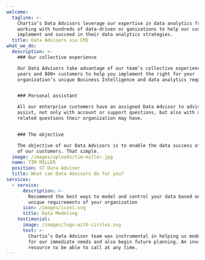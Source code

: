 ```yaml
---
welcome:
  tagline: >-
    Chartio’s Data Advisors leverage our expertise in data analytics from
    working with hundreds of data-driven or ganizations to help our customers
    implement and succeed in their data analytics strategies.
  title: Data Advisors via CMS
what_we_do:
  description: >-
    ### Our collective experience

    Our Data Advisors take advantage of our team’s collective experience of 10+
    years and 800+ customers to help you implement the right for your
    organization’s unique Business Intelligence and data analytics requirements.


    ### Personal assistant

    All our enterprise customers have an assigned Data Advisor to advise and
    assist, not only with account or support questions, but also with any data
    related questions their organization may have.


    ### The objective

    The objective of our Data Advisors is to enable the data success of each one
    of our customers. That simple.
  image: /images/uploads/tim-miller.jpg
  name: TIM MILLER
  position: ST Data Advisor
  title: What can Data Advisors do for you?
services:
  - service:
      description: >-
        Recommend the best ways to model and control your data based on the
        unique requirements of your organization
      icon: /images/icon1.svg
      title: Data Modeling
    testimonial:
      image: /images/logo-with-circles.svg
      text: >-
        Chartio’s Data Advisor team was instrumental in helping us model data
        for our immediate needs and also begin future planning. An invaluable
        resource to be able to call at any time.
---
```


